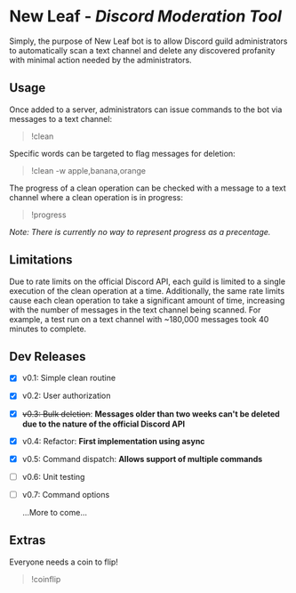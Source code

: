 # New Leaf - *Discord Moderation Tool*
Simply, the purpose of New Leaf bot is to allow Discord guild administrators to automatically scan a text channel and delete any discovered profanity with minimal action needed by the administrators.

## Usage
Once added to a server, administrators can issue commands to the bot via messages to a text channel:
> !clean

Specific words can be targeted to flag messages for deletion:
> !clean -w apple,banana,orange

The progress of a clean operation can be checked with a message to a text channel where a clean operation is in progress:
> !progress

*Note: There is currently no way to represent progress as a precentage.*

## Limitations
Due to rate limits on the official Discord API, each guild is limited to a single execution of the clean operation at a time. Additionally, the same rate limits cause each clean operation to take a significant amount of time, increasing with the number of messages in the text channel being scanned. For example, a test run on a text channel with ~180,000 messages took 40 minutes to complete.

## Dev Releases
- [x] v0.1: Simple clean routine
- [x] v0.2: User authorization
- [x] ~~v0.3: Bulk deletion~~: **Messages older than two weeks can't be deleted due to the nature of the official Discord API**
- [x] v0.4: Refactor: **First implementation using async**
- [x] v0.5: Command dispatch: **Allows support of multiple commands**
- [ ] v0.6: Unit testing
- [ ] v0.7: Command options

    ...More to come...

## Extras
Everyone needs a coin to flip!
> !coinflip